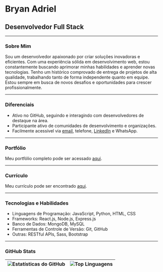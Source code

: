 # Bryan Adriel

## Desenvolvedor Full Stack

---

### Sobre Mim

Sou um desenvolvedor apaixonado por criar soluções inovadoras e eficientes. Com uma experiência sólida em desenvolvimento web, estou constantemente buscando aprimorar minhas habilidades e aprender novas tecnologias. Tenho um histórico comprovado de entrega de projetos de alta qualidade, trabalhando tanto de forma independente quanto em equipe. Estou sempre em busca de novos desafios e oportunidades para crescer profissionalmente.

---

### Diferenciais

- Ativo no GitHub, seguindo e interagindo com desenvolvedores de destaque na área.
- Participante ativo de comunidades de desenvolvimento e organizações.
- Facilmente acessível via [email](mailto:badriel62@gmail.com), telefone, [LinkedIn](https://www.linkedin.com/in/bryanadriel/) e WhatsApp.

---

### Portfólio

Meu portfólio completo pode ser acessado [aqui](https://bryangun.github.io/).

---

### Currículo

Meu currículo pode ser encontrado [aqui](https://docs.google.com/document/d/1fyLdOgDHVU8WTu-88wEzPwIrApNNEGhXIq8eg7d8LX8/edit?usp=drive_link).

---

### Tecnologias e Habilidades

- Linguagens de Programação: JavaScript, Python, HTML, CSS
- Frameworks: React.js, Node.js, Express.js
- Banco de Dados: MongoDB, MySQL
- Ferramentas de Controle de Versão: Git, GitHub
- Outras: RESTful APIs, Sass, Bootstrap

---

### GitHub Stats

| ![Estatísticas do GitHub](https://github-readme-stats.vercel.app/api?username=BryanGun&show_icons=true&theme=radical) | ![Top Linguagens](https://github-readme-stats.vercel.app/api/top-langs/?username=BryanGun&layout=compact) |
|---|---|

